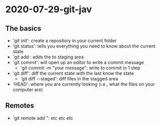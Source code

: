 # 2020-07-29-git-jav

## The basics

- 'git init': create a repository in your current folder
- 'git status': tells you everything you need to know about the current state
- 'git add <path>: adds the <path> to staging area
- 'git commit': will open up an editor to write a commit message
	- 'git commit -m "your message": write <message> to commit in 1 step
- 'git diff': diff the current state with the last know the state
	- 'git diff --staged': diff files in the stagged area
- 'HEAD': where you are currently looking (i.e., what the files on your computer are)

## Remotes

- 'git remote add <URL>": etc etc etc
	
